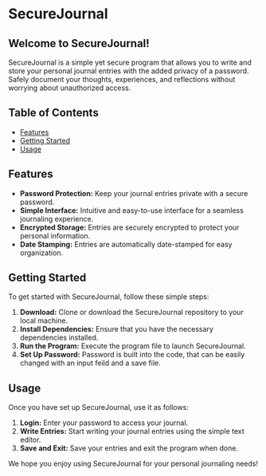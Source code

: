 # SecureJournal

## Welcome to SecureJournal!

SecureJournal is a simple yet secure program that allows you to write and store your personal journal entries with the added privacy of a password. Safely document your thoughts, experiences, and reflections without worrying about unauthorized access.

## Table of Contents

- [Features](#features)
- [Getting Started](#getting-started)
- [Usage](#usage)

## Features

- **Password Protection:** Keep your journal entries private with a secure password.
- **Simple Interface:** Intuitive and easy-to-use interface for a seamless journaling experience.
- **Encrypted Storage:** Entries are securely encrypted to protect your personal information.
- **Date Stamping:** Entries are automatically date-stamped for easy organization.

## Getting Started

To get started with SecureJournal, follow these simple steps:

1. **Download:** Clone or download the SecureJournal repository to your local machine.
2. **Install Dependencies:** Ensure that you have the necessary dependencies installed.
3. **Run the Program:** Execute the program file to launch SecureJournal.
4. **Set Up Password:** Password is built into the code, that can be easily changed with an input feild and a save file.

## Usage

Once you have set up SecureJournal, use it as follows:

1. **Login:** Enter your password to access your journal.
2. **Write Entries:** Start writing your journal entries using the simple text editor.
3. **Save and Exit:** Save your entries and exit the program when done.

We hope you enjoy using SecureJournal for your personal journaling needs!

